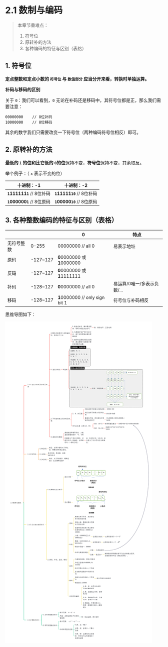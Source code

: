 # 2.1 数制与编码

> 本章节重难点：
>
> 1. 符号位
> 3. 原转补的方法
> 4. 各种编码的特征与区别（表格）

## 1. 符号位

**定点整数和定点小数的 `符号位` 与 `数值部分` 应当分开来看，转换时单独运算。**

**补码与移码的区别**

关于 `0`：我们可以看到，`0` 无论在补码还是移码中，其符号位都是正，那么我们需要注意：

```
00000000	// 8位补码
10000000	// 8位移码
```

其余的数字我们只需要改变一下符号位（两种编码符号位相反）即可。

## 2. 原转补的方法

**最低的 `1` 的位和比它低的 `0`的位**保持不变，**符号位**保持不变，其余取反。

举个例子：（ `x` 表示不变的位）

| 十进制：-1                         | 十进制：-2                         |
| ---------------------------------- | ---------------------------------- |
| **`1`**111111**`1`**	// 8位补码 | **`1`**11111**`10`**	// 8位补码 |
| **`1`**000000**`1`**	// 8位原码 | **`1`**00000**`10`**	// 8位原码 |

## 3. 各种整数编码的特征与区别（表格）

|            |          | 0                               | 特点                        |
| ---------- | -------- | ------------------------------- | --------------------------- |
| 无符号整数 | 0-255    | 00000000 // all 0               | 易表示地址                  |
| 原码       | -127~127 | **0**0000000 或 **1**0000000    |                             |
| 反码       | -127~127 | **0**0000000 或 **1**1111111    |                             |
| 补码       | -128~127 | **0**0000000 // all 0           | 易运算/0唯一/多表示负数/... |
| 移码       | -128~127 | **1**0000000 // only sign bit 1 | 符号位与补码相反            |

思维导图如下：

![](./pic/2-1.png)
